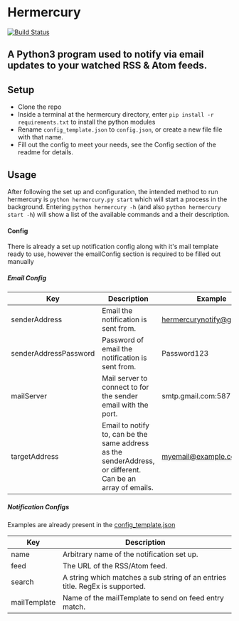# Hermercury
[![Build Status](https://travis-ci.org/connor-philip/lazy_unit_tester.svg?branch=master)](https://travis-ci.org/connor-philip/hermercury)


A Python3 program used to notify via email updates to your watched RSS & Atom feeds.
-----


## Setup
* Clone the repo
* Inside a terminal at the hermercury directory, enter `pip install -r requirements.txt` to install the python modules
* Rename `config_template.json` to `config.json`, or create a new file file with that name.
* Fill out the config to meet your needs, see the Config section of the readme for details.

## Usage
After following the set up and configuration, the intended method to run hermercury is `python hermercury.py start` which will start a process in the background.
Entering `python hermercury -h` (and also `python hermercury start -h`) will show a list of the available commands and a their description.


#### Config
There is already a set up notification config along with it's mail template ready to use, however the emailConfig section is required to be filled out manually


##### Email Config
|Key                    | Description                                                                                               | Example                       |
|-----------------------|-----------------------------------------------------------------------------------------------------------|-------------------------------|
| senderAddress         | Email the notification is sent from.                                                                      | hermercurynotify@gmail.com    |
| senderAddressPassword | Password of email the notification is sent from.                                                          | Password123                   |
| mailServer            | Mail server to connect to for the sender email with the port.                                             | smtp.gmail.com:587            |
| targetAddress         | Email to notify to, can be the same address as the senderAddress, or different. Can be an array of emails.| myemail@example.com           |

##### Notification Configs
Examples are already present in the [config_template.json](https://github.com/connor-philip/hermercury/blob/master/config_template.json)

|Key            | Description                                                                                                       |
|---------------|-------------------------------------------------------------------------------------------------------------------|
|name           | Arbitrary name of the notification set up.                                                                         |
|feed           | The URL of the RSS/Atom feed.                                                                                     |
|search         | A string which matches a sub string of an entries title. RegEx is supported.                                      |
|mailTemplate   | Name of the mailTemplate to send on feed entry match.                                                             |